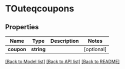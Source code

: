 # TOuteqcoupons

## Properties
Name | Type | Description | Notes
------------ | ------------- | ------------- | -------------
**coupon** | **string** |  | [optional] 

[[Back to Model list]](../README.md#documentation-for-models) [[Back to API list]](../README.md#documentation-for-api-endpoints) [[Back to README]](../README.md)


